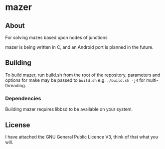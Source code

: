# mazer
## About
For solving mazes based upon nodes of junctions

mazer is being written in C, and an Android 
port is planned in the future.

## Building
To build mazer, run build.sh from the root of the 
repository, parameters and options for make may be
passed to `build.sh` e.g. `./build.sh -j4` for 
multi-threading.
### Dependencies
Building mazer requires libbsd to be available on your system.

## License
I have attached the GNU General Public Licence V3, 
think of that what you will.
